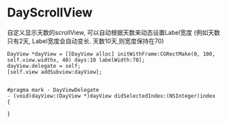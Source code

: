 DayScrollView
===================

自定义显示天数的scrollView, 可以自动根据天数来动态设置Label宽度 (例如天数只有2天, Label宽度会自动变长. 天数10天,则宽度保持在70)

	DayView *dayView = [[DayView alloc] initWithFrame:CGRectMake(0, 100, self.view.widthx, 40) days:10 labelWidth:70];
	dayView.delegate = self;
	[self.view addSubview:dayView];
	
	
	#pragma mark - DayViewDelegate
	- (void)dayView:(DayView *)dayView didSelectedIndex:(NSInteger)index
	{
	
	}
